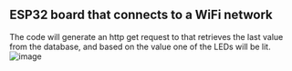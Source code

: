 ## ESP32 board that connects to a WiFi network
The code will generate an http get request to that retrieves the last value from the database, and based on the value one of the LEDs will be lit.
![image](https://github.com/Ebtihal09/IOT-Tasks/assets/124944456/3c74996d-07a8-403d-abe3-367b9db9e56e)

